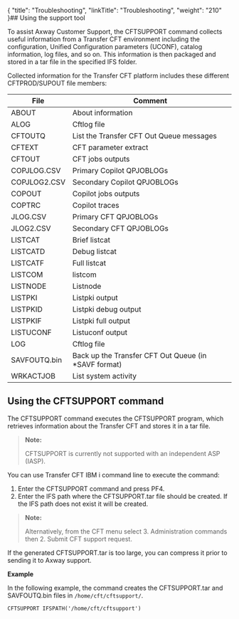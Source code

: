 {
    "title": "Troubleshooting",
    "linkTitle": "Troubleshooting",
    "weight": "210"
}## Using the support tool

To assist Axway Customer Support, the CFTSUPPORT command collects useful information from a Transfer CFT environment including the configuration, Unified Configuration parameters (UCONF), catalog information, log files, and so on. This information is then packaged and stored in a tar file in the specified IFS folder.

Collected information for the Transfer CFT platform includes these different CFTPROD/SUPOUT file members:

<table>
   <thead>
      <tr>
<th class="TableStyle-SynchTableStyle_interop-HeadE-Column1-Header1">File         </th>
<th class="TableStyle-SynchTableStyle_interop-HeadD-Column1-Header1">Comment         </th>
      </tr>
   </thead>
   <tbody>
      <tr>
         <td>ABOUT         </td>
         <td>About information         </td>
      </tr>
      <tr>
         <td>ALOG         </td>
         <td>Cftlog file         </td>
      </tr>
      <tr>
         <td>CFTOUTQ         </td>
         <td>List the Transfer CFT Out Queue messages         </td>
      </tr>
      <tr>
         <td>CFTEXT         </td>
         <td>CFT parameter extract         </td>
      </tr>
      <tr>
         <td>CFTOUT         </td>
         <td>CFT jobs outputs         </td>
      </tr>
      <tr>
         <td>COPJLOG.CSV         </td>
         <td>Primary Copilot QPJOBLOGs         </td>
      </tr>
      <tr>
         <td>COPJLOG2.CSV         </td>
         <td>Secondary Copilot QPJOBLOGs         </td>
      </tr>
      <tr>
         <td>COPOUT         </td>
         <td>Copilot jobs outputs         </td>
      </tr>
      <tr>
         <td>COPTRC         </td>
         <td>Copilot traces         </td>
      </tr>
      <tr>
         <td>JLOG.CSV         </td>
         <td>Primary CFT QPJOBLOGs         </td>
      </tr>
      <tr>
         <td>JLOG2.CSV         </td>
         <td>Secondary CFT QPJOBLOGs         </td>
      </tr>
      <tr>
         <td>LISTCAT         </td>
         <td>Brief listcat         </td>
      </tr>
      <tr>
         <td>LISTCATD         </td>
         <td>Debug listcat         </td>
      </tr>
      <tr>
         <td>LISTCATF         </td>
         <td>Full listcat         </td>
      </tr>
      <tr>
         <td>LISTCOM         </td>
         <td>listcom         </td>
      </tr>
      <tr>
         <td>LISTNODE         </td>
         <td>Listnode         </td>
      </tr>
      <tr>
         <td>LISTPKI         </td>
         <td>Listpki output         </td>
      </tr>
      <tr>
         <td>LISTPKID         </td>
         <td>Listpki debug output         </td>
      </tr>
      <tr>
         <td>LISTPKIF         </td>
         <td>Listpki full output         </td>
      </tr>
      <tr>
         <td>LISTUCONF         </td>
         <td>Listuconf output         </td>
      </tr>
      <tr>
         <td>LOG         </td>
         <td>Cftlog file         </td>
      </tr>
      <tr>
         <td>SAVFOUTQ.bin         </td>
         <td>Back up the Transfer CFT Out Queue (in *SAVF format)         </td>
      </tr>
      <tr>
         <td>WRKACTJOB         </td>
         <td>List system activity         </td>
      </tr>
   </tbody>
</table>

## Using the CFTSUPPORT command

The CFTSUPPORT command executes the CFTSUPPORT program, which retrieves information about the Transfer CFT and stores it in a tar file.

> **Note:**
>
> CFTSUPPORT is currently not supported with an independent ASP (IASP).

You can use Transfer CFT IBM i command line to execute the command:

1.  Enter the CFTSUPPORT command and press PF4.
2.  Enter the IFS path where the CFTSUPPORT.tar file should be created. If the IFS path does not exist it will be created.

> **Note:**
>
> Alternatively, from the CFT menu select 3. Administration commands then 2. Submit CFT support request.

If the generated CFTSUPPORT.tar is too large, you can compress it prior to sending it to Axway support.

**Example**

In the following example, the command creates the CFTSUPPORT.tar and SAVFOUTQ.bin files in `/home/cft/cftsupport/`.


    CFTSUPPORT IFSPATH('/home/cft/cftsupport')
